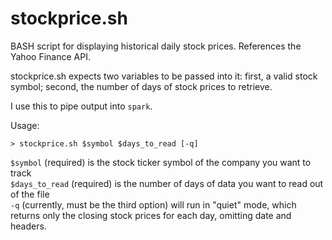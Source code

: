 stockprice.sh
=============

BASH script for displaying historical daily stock prices. References the Yahoo Finance API. 

stockprice.sh expects two variables to be passed into it: first, a valid stock symbol; second, the number of days of stock prices to retrieve.

I use this to pipe output into `spark`.

Usage:

	> stockprice.sh $symbol $days_to_read [-q]

`$symbol` (required) is the stock ticker symbol of the company you want to track		
`$days_to_read` (required) is the number of days of data you want to read out of the file		
`-q` (currently, must be the third option) will run in "quiet" mode, which returns only the closing stock prices for each day, omitting date and headers.		
